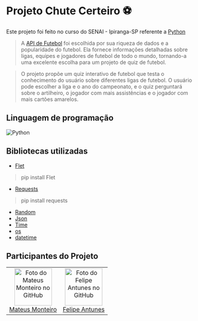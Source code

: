 # Projeto Chute Certeiro ⚽

Este projeto foi feito no curso do SENAI - Ipiranga-SP referente a [Python](https://www.sp.senai.br/curso/programacao-em-python/102657)

>A [API de Futebol](https://www.api-football.com/documentation-v3#section/Authentication/API-SPORTS-Account) foi escolhida por sua riqueza de dados e a popularidade do futebol. Ela fornece informações detalhadas sobre ligas, equipes e jogadores de futebol de todo o mundo, tornando-a uma excelente escolha para um projeto de quiz de futebol.

> O projeto propõe um quiz interativo de futebol que testa o conhecimento do usuário sobre diferentes ligas de futebol. O usuário pode escolher a liga e o ano do campeonato, e o quiz perguntará sobre o artilheiro, o jogador com mais assistências e o jogador com mais cartões amarelos. 

## Linguagem de programação
![Python](https://img.shields.io/badge/python-3670A0?style=for-the-badge&logo=python&logoColor=ffdd54)

## Bibliotecas utilizadas

- [Flet](https://flet.dev/docs/)
> pip install Flet
- [Requests](https://pypi.org/project/requests/)
> pip install requests
- [Random](https://docs.python.org/pt-br/3/library/random.html)
- [Json](https://docs.python.org/3/library/json.html)
- [Time](https://docs.python.org/3/library/time.html)
- [os](https://docs.python.org/3/library/os.html)
- [datetime](https://docs.python.org/3/library/datetime.html)

## Participantes do Projeto

<table>
	<tr>
    	<td align="center">
            <a href="https://github.com/Mateusmont-1">
            <img src="https://avatars.githubusercontent.com/u/157054673?v=4" width="100px;" alt="Foto do Mateus Monteiro no GitHub"/><br>
            <sub>
                <a href="https://github.com/Mateusmont-1"> Mateus Monteiro</a>
            </sub>
            </a>
        </td>
        <td align="center">
            <a href="https://github.com/FelipeHAC">
            <img src="https://avatars.githubusercontent.com/u/164200405?v=4" width="100px;" alt="Foto do Felipe Antunes no GitHub"/><br>
            <sub>
                <a href="https://github.com/FelipeHAC"> Felipe Antunes</a>
            </sub>
            </a>
        </td>
    </tr>
</table>
